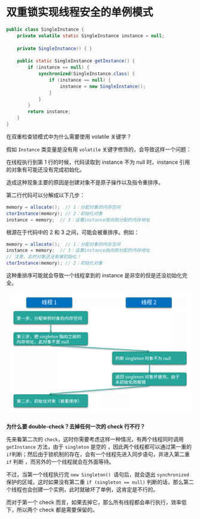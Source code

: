 # 双重锁实现线程安全的单例模式

```java
public class SingleInstance {
    private volatile static SingleInstance instance = null;

    private SingleInstance() { }

    public static SingleInstance getInstance() {
        if (instance == null) {
            synchronized(SingleInstance.class) {
                if (instance == null) {
                    instance = new SingleInstance();
                }
            }
        }
        return instance;
    }
}
```

在双重检查锁模式中为什么需要使用 volatile 关键字？

假如 `Instance` 类变量是没有用 `volatile` 关键字修饰的，会导致这样一个问题：

在线程执行到第 1 行的时候，代码读取到 instance 不为 null 时，instance 引用的对象有可能还没有完成初始化。

造成这种现象主要的原因是创建对象不是原子操作以及指令重排序。

第二行代码可以分解成以下几步：

```java
memory = allocate();  // 1：分配对象的内存空间
ctorInstance(memory); // 2：初始化对象
instance = memory;  // 3：设置instance指向刚分配的内存地址
```

根源在于代码中的 2 和 3 之间，可能会被重排序。例如：

```java
memory = allocate();  // 1：分配对象的内存空间
instance = memory;  // 3：设置instance指向刚分配的内存地址
// 注意，此时对象还没有被初始化！
ctorInstance(memory); // 2：初始化对象
```

这种重排序可能就会导致一个线程拿到的 instance 是非空的但是还没初始化完全。

![在这里插入图片描述](./assets/puwYfUa2GJD1eIO.png)

**为什么要 double-check？去掉任何一次的 check 行不行？**

先来看第二次的 `check`，这时你需要考虑这样一种情况，有两个线程同时调用 `getInstance` 方法，由于 `singleton` 是空的 ，因此两个线程都可以通过第一重的` if `判断；然后由于锁机制的存在，会有一个线程先进入同步语句，并进入第二重 `if` 判断 ，而另外的一个线程就会在外面等待。

不过，当第一个线程执行完 `new Singleton() `语句后，就会退出 `synchronized` 保护的区域，这时如果没有第二重 `if (singleton == null)` 判断的话，那么第二个线程也会创建一个实例，此时就破坏了单例，这肯定是不行的。

而对于第一个 check 而言，如果去掉它，那么所有线程都会串行执行，效率低下，所以两个 check 都是需要保留的。